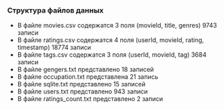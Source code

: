### Структура файлов данных

- В файле movies.csv содержатся 3 поля (movieId, title, genres) 9743 записи
- В файле ratings.csv содержатся 4 поля (userId, movieId, rating, timestamp) 18774 записи
- В файле tags.csv содержатся 3 поля (userId, movieId, tag) 3684 записи
- В файле gengers.txt представлено 18 записей
- В файле occupation.txt представлена 21 запись
- В файле sqlite.txt представлено 15 записей
- В файле users.txt представлено 943 записи
- В файле ratings_count.txt представлено 2 записи
